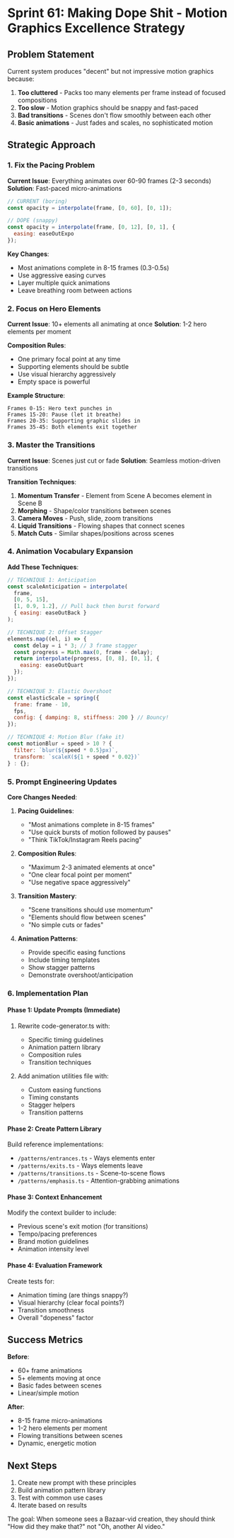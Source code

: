 # Sprint 61: Making Dope Shit - Motion Graphics Excellence Strategy

## Problem Statement

Current system produces "decent" but not impressive motion graphics because:
1. **Too cluttered** - Packs too many elements per frame instead of focused compositions
2. **Too slow** - Motion graphics should be snappy and fast-paced
3. **Bad transitions** - Scenes don't flow smoothly between each other
4. **Basic animations** - Just fades and scales, no sophisticated motion

## Strategic Approach

### 1. Fix the Pacing Problem

**Current Issue**: Everything animates over 60-90 frames (2-3 seconds)
**Solution**: Fast-paced micro-animations

```javascript
// CURRENT (boring)
const opacity = interpolate(frame, [0, 60], [0, 1]);

// DOPE (snappy)
const opacity = interpolate(frame, [0, 12], [0, 1], {
  easing: easeOutExpo
});
```

**Key Changes**:
- Most animations complete in 8-15 frames (0.3-0.5s)
- Use aggressive easing curves
- Layer multiple quick animations
- Leave breathing room between actions

### 2. Focus on Hero Elements

**Current Issue**: 10+ elements all animating at once
**Solution**: 1-2 hero elements per moment

**Composition Rules**:
- One primary focal point at any time
- Supporting elements should be subtle
- Use visual hierarchy aggressively
- Empty space is powerful

**Example Structure**:
```
Frames 0-15: Hero text punches in
Frames 15-20: Pause (let it breathe)
Frames 20-35: Supporting graphic slides in
Frames 35-45: Both elements exit together
```

### 3. Master the Transitions

**Current Issue**: Scenes just cut or fade
**Solution**: Seamless motion-driven transitions

**Transition Techniques**:
1. **Momentum Transfer** - Element from Scene A becomes element in Scene B
2. **Morphing** - Shape/color transitions between scenes
3. **Camera Moves** - Push, slide, zoom transitions
4. **Liquid Transitions** - Flowing shapes that connect scenes
5. **Match Cuts** - Similar shapes/positions across scenes

### 4. Animation Vocabulary Expansion

**Add These Techniques**:

```javascript
// TECHNIQUE 1: Anticipation
const scaleAnticipation = interpolate(
  frame,
  [0, 5, 15],
  [1, 0.9, 1.2], // Pull back then burst forward
  { easing: easeOutBack }
);

// TECHNIQUE 2: Offset Stagger
elements.map((el, i) => {
  const delay = i * 3; // 3 frame stagger
  const progress = Math.max(0, frame - delay);
  return interpolate(progress, [0, 8], [0, 1], {
    easing: easeOutQuart
  });
});

// TECHNIQUE 3: Elastic Overshoot
const elasticScale = spring({
  frame: frame - 10,
  fps,
  config: { damping: 8, stiffness: 200 } // Bouncy!
});

// TECHNIQUE 4: Motion Blur (fake it)
const motionBlur = speed > 10 ? {
  filter: `blur(${speed * 0.5}px)`,
  transform: `scaleX(${1 + speed * 0.02})`
} : {};
```

### 5. Prompt Engineering Updates

**Core Changes Needed**:

1. **Pacing Guidelines**:
   - "Most animations complete in 8-15 frames"
   - "Use quick bursts of motion followed by pauses"
   - "Think TikTok/Instagram Reels pacing"

2. **Composition Rules**:
   - "Maximum 2-3 animated elements at once"
   - "One clear focal point per moment"
   - "Use negative space aggressively"

3. **Transition Mastery**:
   - "Scene transitions should use momentum"
   - "Elements should flow between scenes"
   - "No simple cuts or fades"

4. **Animation Patterns**:
   - Provide specific easing functions
   - Include timing templates
   - Show stagger patterns
   - Demonstrate overshoot/anticipation

### 6. Implementation Plan

#### Phase 1: Update Prompts (Immediate)
1. Rewrite code-generator.ts with:
   - Specific timing guidelines
   - Animation pattern library
   - Composition rules
   - Transition techniques

2. Add animation utilities file with:
   - Custom easing functions
   - Timing constants
   - Stagger helpers
   - Transition patterns

#### Phase 2: Create Pattern Library
Build reference implementations:
- `/patterns/entrances.ts` - Ways elements enter
- `/patterns/exits.ts` - Ways elements leave  
- `/patterns/transitions.ts` - Scene-to-scene flows
- `/patterns/emphasis.ts` - Attention-grabbing animations

#### Phase 3: Context Enhancement
Modify the context builder to include:
- Previous scene's exit motion (for transitions)
- Tempo/pacing preferences
- Brand motion guidelines
- Animation intensity level

#### Phase 4: Evaluation Framework
Create tests for:
- Animation timing (are things snappy?)
- Visual hierarchy (clear focal points?)
- Transition smoothness
- Overall "dopeness" factor

## Success Metrics

**Before**: 
- 60+ frame animations
- 5+ elements moving at once
- Basic fades between scenes
- Linear/simple motion

**After**:
- 8-15 frame micro-animations
- 1-2 hero elements per moment
- Flowing transitions between scenes
- Dynamic, energetic motion

## Next Steps

1. Create new prompt with these principles
2. Build animation pattern library
3. Test with common use cases
4. Iterate based on results

The goal: When someone sees a Bazaar-vid creation, they should think "How did they make that?" not "Oh, another AI video."